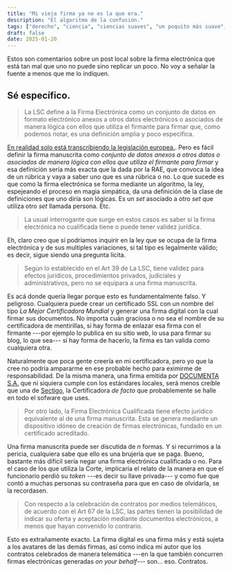 ```yaml
---
title: "Mi vieja firma ya no es la que era."
description: "El algoritmo de la confusión."
tags: ["derecho", "ciencia", "ciencias suaves", "un poquito más suave", "brujería"]
draft: false
date: 2025-01-20
---
```


Estos son comentarios sobre un post local sobre la firma electrónica que está tan mal que uno no puede sino replicar un poco. No voy a señalar la fuente a menos que me lo indiquen.

## Sé específico.

> La LSC define a la Firma Electrónica como un conjunto de datos en formato electrónico anexos a otros datos electrónicos o asociados de manera lógica con ellos que utiliza el firmante para firmar que, como podemos notar, es una definición amplia y poco específica.

[En realidad solo está transcribiendo la legislación europea.](https://eur-lex.europa.eu/legal-content/ES/TXT/PDF/?uri=CELEX:32014R0910&page=112). Pero es fácil definir la firma manuscrita como _conjunto de datos anexos a otros datos o asociados de manera lógica con ellos que utiliza el firmante para firmar_ y esa definición sería más exacta que la dada por la RAE, que convoca la idea de un rúbrica y vaya a saber uno que es una rúbrica o no. Lo que sucede es que como la firma electrónica se forma mediante un algoritmo, la ley, espejeando el proceso en magia simpática, da una definición de la clase de definiciones que uno diría son lógicas. Es un _set_ asociado a otro _set_ que utiliza otro _set_ llamada persona. Etc.

> La usual interrogante que surge en estos casos es saber si la firma electrónica no cualificada tiene o puede tener validez jurídica.

Eh, claro creo que sí podríamos inquirir en la ley que se ocupa de la firma electrónica y de sus multiples variaciones, si tal tipo es legalmente válido; es decir, sigue siendo una pregunta lícita.

> Según lo establecido en el Art 39 de La LSC, tiene validez para efectos jurídicos, procedimientos privados, judiciales y administrativos, pero no se equipara a una firma manuscrita.

Es acá donde quería llegar porque esto es fundamentalmente falso. Y peligroso. Cualquiera puede crear un certificado SSL con un nombre del tipo _La Mejor Certificadora Mundial_ y generar una firma digital con la cual firmar sus documentos. No importa cuán graciosa o no sea el nombre de su certificadora de mentirillas, si hay forma de enlazar esa firma con el firmante ---por ejemplo lo publica en su sitio web, lo usa para firmar su blog, lo que sea--- si hay forma de hacerlo, la firma es tan valida como cualquiera otra.

Naturalmente que poca gente creería en mi certificadora, pero yo que la cree no podría ampararme en ese probable hecho para eximirme de responsabilidad. De la misma manera, una firma emitida por [DOCUMENTA S.A.](https://www.documenta.com.py/) que ni siquiera cumple con los estándares locales, será menos creíble que una de [Sectigo](https://www.sectigo.com/es), la Certificadora _de facto_ que probablemente se halle en todo el sofware que uses.

> Por otro lado, la Firma Electrónica Cualificada tiene efecto jurídico equivalente al de una firma manuscrita. Esta se genera mediante un dispositivo idóneo de creación de firmas electrónicas, fundado en un certificado acreditado.

Una firma manuscrita puede ser discutida de _n_ formas. Y si recurrimos a la pericia, cualquiera sabe que ello es una brujería que se paga. Bueno, bastante más difícil sería negar una firma electrónica cualificada o no. Para el caso de los que utiliza la Corte, implicaría el relato de la manera en que el funcionario perdió su _token_ ---es decir su llave privada--- y como fue que contó a muchas personas su contraseña para que en caso de olvidarla, se la recordasen.

> Con respecto a la celebración de contratos por medios telemáticos, de acuerdo con el Art 67 de la LSC, las partes tienen la posibilidad de indicar su oferta y aceptación mediante documentos electrónicos, a menos que hayan convenido lo contrario.

Esto es extrañamente exacto. La firma digital es una firma más y está sujeta a los avatares de las demás firmas, así como indica mi autor que los contratos celebrados de manera telemática ---en la que también concurren firmas electrónicas generadas _on your behalf_--- son... eso. Contratos.

